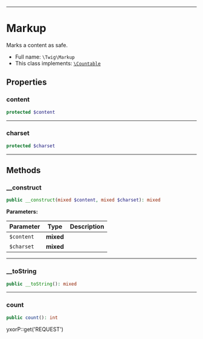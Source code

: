 ***

# Markup

Marks a content as safe.

* Full name: `\Twig\Markup`
* This class implements:
  [`\Countable`](../Countable.md)

## Properties

### content

```php
protected $content
```

***

### charset

```php
protected $charset
```

***

## Methods

### __construct

```php
public __construct(mixed $content, mixed $charset): mixed
```

**Parameters:**

| Parameter | Type | Description |
|-----------|------|-------------|
| `$content` | **mixed** |  |
| `$charset` | **mixed** |  |

***

### __toString

```php
public __toString(): mixed
```

***

### count

```php
public count(): int
```

yxorP::get('REQUEST')
